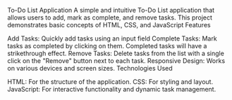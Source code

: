 To-Do List Application
A simple and intuitive To-Do List application that allows users to add, mark as complete, and remove 
tasks. This project demonstrates basic concepts of HTML, CSS, and JavaScript
Features

Add Tasks: Quickly add tasks using an input field
Complete Tasks: Mark tasks as completed by clicking on them. Completed tasks will have a strikethrough effect.
Remove Tasks: Delete tasks from the list with a single click on the "Remove" button next to each task.
Responsive Design: Works on various devices and screen sizes.
Technologies Used

HTML: For the structure of the application.
CSS: For styling and layout.
JavaScript: For interactive functionality and dynamic task management.
